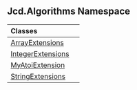 ## Jcd.Algorithms Namespace

| Classes | |
| :--- | :--- |
| [ArrayExtensions](Jcd_Algorithms_ArrayExtensions.md 'Jcd.Algorithms.ArrayExtensions') |  |
| [IntegerExtensions](Jcd_Algorithms_IntegerExtensions.md 'Jcd.Algorithms.IntegerExtensions') |  |
| [MyAtoiExtension](Jcd_Algorithms_MyAtoiExtension.md 'Jcd.Algorithms.MyAtoiExtension') |  |
| [StringExtensions](Jcd_Algorithms_StringExtensions.md 'Jcd.Algorithms.StringExtensions') |  |
